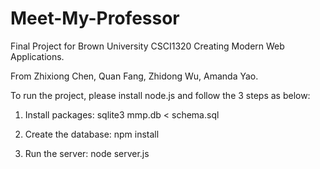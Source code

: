 Meet-My-Professor
=================

Final Project for Brown University CSCI1320 Creating Modern Web Applications.

From Zhixiong Chen, Quan Fang, Zhidong Wu, Amanda Yao.

To run the project, please install node.js and follow the 3 steps as below:

1. 	Install packages:
	sqlite3 mmp.db < schema.sql

2.	Create the database:
	npm install

3.	Run the server:
	node server.js
